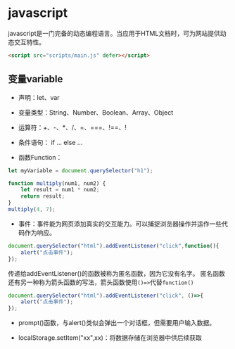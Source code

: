 # javascript
javascript是一门完备的动态编程语言。当应用于HTML文档时，可为网站提供动态交互特性。


```html
<script src="scripts/main.js" defer></script>
```

## 变量variable

- 声明：let、var

- 变量类型：String、Number、Boolean、Array、Object

- 运算符：+、-、*、/、=、===、!==、!

- 条件语句：
    if ... else ... 
- 函数Function：

```javascript
let myVariable = document.querySelector("h1");
```

```javascript
function multiply(num1, num2) {
    let result = num1 * num2;
    return result;
}
multiply(4, 7);
```

- 事件：事件能为网页添加真实的交互能力。可以捕捉浏览器操作并运作一些代码作为响应。

```javascript
document.querySelector("html").addEventListener("click",function(){
    alert("点击事件");
});
```

传递给addEventListener()的函数被称为匿名函数，因为它没有名字。
匿名函数还有另一种称为箭头函数的写法，箭头函数使用`()=>`代替`function()`
```javascript
document.querySelector("html").addEventListener("click", ()=>{
    alert("点击事件");
});
```

- prompt()函数，与alert()类似会弹出一个对话框，但需要用户输入数据。

- localStorage.setItem("xx",xx)：将数据存储在浏览器中供后续获取














